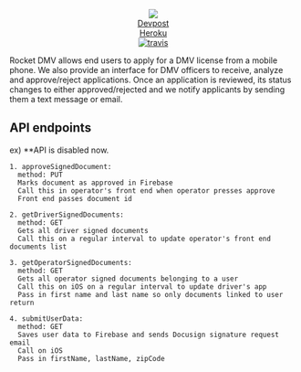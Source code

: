 <p align="center">
  <img src=https://i.imgur.com/7xbNd9e.jpg />
  <br />
  <a href=https://devpost.com/software/rocket-dmv>Devpost</a>
  <br />
  <a href=oshaw-rocket-dmv.herokuapp.com>Heroku</a>
  <br />
  <a href="https://travis-ci.org/oshaw/rocket-dmv"><img src="https://img.shields.io/travis/oshaw/rocket-dmv/master.svg" alt="travis" /></a>
</p>

Rocket DMV allows end users to apply for a DMV license from a mobile phone. We also provide an interface for DMV officers to receive, analyze and approve/reject applications. Once an application is reviewed, its status changes to either approved/rejected and we notify applicants by sending them a text message or email.

## API endpoints

ex) **API is disabled now.

```
1. approveSignedDocument:
  method: PUT
  Marks document as approved in Firebase
  Call this in operator's front end when operator presses approve
  Front end passes document id
  
2. getDriverSignedDocuments:
  method: GET
  Gets all driver signed documents
  Call this on a regular interval to update operator's front end documents list
  
3. getOperatorSignedDocuments:
  method: GET
  Gets all operator signed documents belonging to a user
  Call this on iOS on a regular interval to update driver's app
  Pass in first name and last name so only documents linked to user return
  
4. submitUserData:
  method: GET
  Saves user data to Firebase and sends Docusign signature request email
  Call on iOS
  Pass in firstName, lastName, zipCode

```
